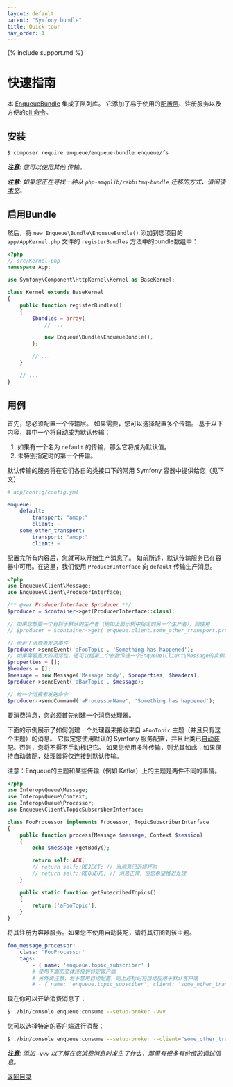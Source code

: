 ```yaml
---
layout: default
parent: "Symfony bundle"
title: Quick tour
nav_order: 1
---
```

{% include support.md %}

# 快速指南

本 [EnqueueBundle](https://github.com/php-enqueue/enqueue-bundle) 集成了队列库。
它添加了易于使用的[配置层](config_reference.md)、注册服务以及方便的[cli 命令](cli_commands.md)。

## 安装

```bash
$ composer require enqueue/enqueue-bundle enqueue/fs
```

_**注意**: 您可以使用其他 [传输](../transport/index.md)。_

_**注意**: 如果您正在寻找一种从 `php-amqplib/rabbitmq-bundle` 迁移的方式，请阅读[本文](https://blog.forma-pro.com/the-how-and-why-of-the-migration-from-rabbitmqbundle-to-enqueuebundle-6c4054135e2b)。_

## 启用Bundle

然后，将  `new Enqueue\Bundle\EnqueueBundle()` 添加到您项目的 `app/AppKernel.php` 文件的 `registerBundles` 方法中的bundle数组中：

```php
<?php
// src/Kernel.php
namespace App;

use Symfony\Component\HttpKernel\Kernel as BaseKernel;

class Kernel extends BaseKernel
{
    public function registerBundles()
    {
        $bundles = array(
            // ...

            new Enqueue\Bundle\EnqueueBundle(),
        );

        // ...
    }

    // ...
}
```

## 用例

首先，您必须配置一个传输层。
如果需要，您可以选择配置多个传输。
基于以下内容，其中一个将自动成为默认传输：

1. 如果有一个名为 `default` 的传输，那么它将成为默认值。
2. 未特别指定时的第一个传输。

默认传输的服务将在它们各自的类接口下的常用 Symfony 容器中提供给您（见下文）

```yaml
# app/config/config.yml

enqueue:
    default:
        transport: "amqp:"
        client: ~
    some_other_transport:
        transport: "amqp:"
        client: ~
```

配置完所有内容后，您就可以开始生产消息了。
如前所述，默认传输服务已在容器中可用。在这里，我们使用 `ProducerInterface` 向 `default` 传输生产消息。

```php
<?php
use Enqueue\Client\Message;
use Enqueue\Client\ProducerInterface;

/** @var ProducerInterface $producer **/
$producer = $container->get(ProducerInterface::class);

// 如果您想要一个有别于默认的生产者（例如上面示例中指定的另一个生产者），则使用
// $producer = $container->get('enqueue.client.some_other_transport.producer');

// 给若干消费者发送事件
$producer->sendEvent('aFooTopic', 'Something has happened');
// 如果需要更大的灵活性，还可以给第二个参数传递一个Enqueue\Client\Message的实例。
$properties = [];
$headers = [];
$message = new Message('Message body', $properties, $headers);
$producer->sendEvent('aBarTopic', $message);

// 给一个消费者发送命令
$producer->sendCommand('aProcessorName', 'Something has happened');
```

要消费消息，您必须首先创建一个消息处理器。

下面的示例展示了如何创建一个处理器来接收来自 `aFooTopic` 主题（并且只有这个主题）的消息。
它假定您使用默认的 Symfony 服务配置，并且此类已[自动装配](https://symfony.com/doc/current/service_container.html#the-autoconfigure-option)。否则，您将不得不手动标记它。
如果您使用多种传输，则尤其如此：如果保持自动装配，处理器将仅连接到默认传输。

注意：Enqueue的主题和某些传输（例如 Kafka）上的主题是两件不同的事情。

```php
<?php
use Interop\Queue\Message;
use Interop\Queue\Context;
use Interop\Queue\Processor;
use Enqueue\Client\TopicSubscriberInterface;

class FooProcessor implements Processor, TopicSubscriberInterface
{
    public function process(Message $message, Context $session)
    {
        echo $message->getBody();

        return self::ACK;
        // return self::REJECT; // 当消息已近损坏时
        // return self::REQUEUE; // 消息正常，但您希望推迟处理
    }

    public static function getSubscribedTopics()
    {
        return ['aFooTopic'];
    }
}
```

将其注册为容器服务。如果您不使用自动装配，请将其订阅到该主题。

```yaml
foo_message_processor:
    class: 'FooProcessor'
    tags:
        - { name: 'enqueue.topic_subscriber' }
        # 使用下面的变体连接到特定客户端
        # 另外请注意，若不禁用自动配置，则上述标记将自动应用于默认客户端
        # - { name: 'enqueue.topic_subsciber', client: 'some_other_transport' }
```

现在你可以开始消费消息了：

```bash
$ ./bin/console enqueue:consume --setup-broker -vvv
```

您可以选择特定的客户端进行消费：

```bash
$ ./bin/console enqueue:consume --setup-broker --client="some_other_transport" -vvv
```


_**注意**: 添加 `-vvv` 以了解在您消费消息时发生了什么，那里有很多有价值的调试信息。_

[返回目录](index.md)